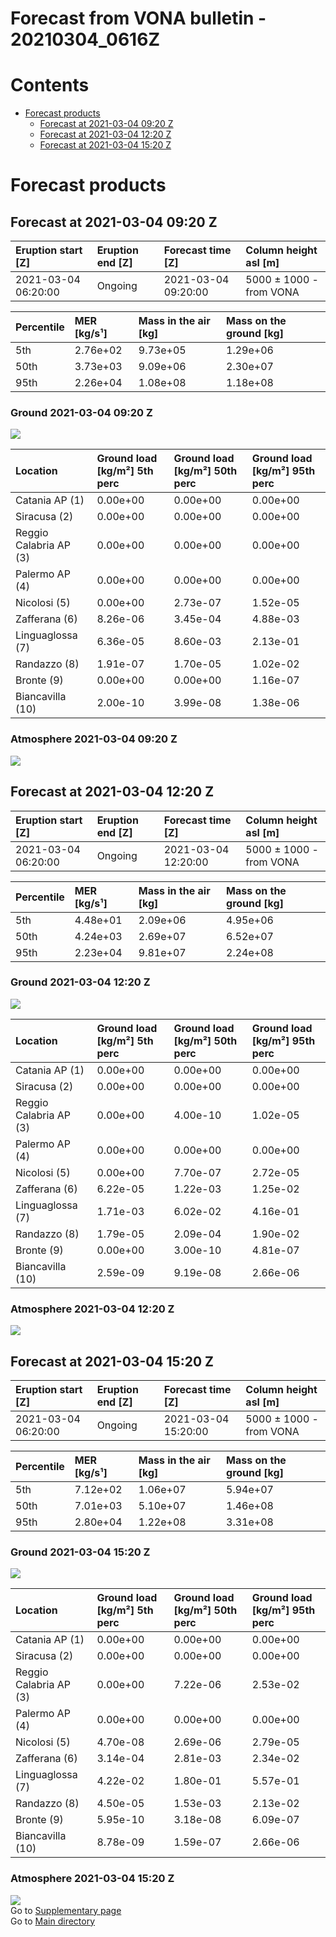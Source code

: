 
Forecast from VONA bulletin - 20210304_0616Z
============================================

Contents
========

* [Forecast products](#forecast-products)
	* [Forecast at 2021-03-04 09:20 Z](#forecast-at-2021-03-04-0920-z)
	* [Forecast at 2021-03-04 12:20 Z](#forecast-at-2021-03-04-1220-z)
	* [Forecast at 2021-03-04 15:20 Z](#forecast-at-2021-03-04-1520-z)

# Forecast products

## Forecast at 2021-03-04 09:20 Z
  

|Eruption start [Z]|Eruption end [Z]|Forecast time [Z]|Column height asl [m]|
| :--- | :--- | :--- | :--- |
|2021-03-04 06:20:00|Ongoing|2021-03-04 09:20:00|5000 ± 1000 - from VONA|
  
  

|Percentile|MER [kg/s¹]|Mass in the air [kg]|Mass on the ground [kg]|
| :--- | :--- | :--- | :--- |
|5th|2.76e+02|9.73e+05|1.29e+06|
|50th|3.73e+03|9.09e+06|2.30e+07|
|95th|2.26e+04|1.08e+08|1.18e+08|
  

### Ground 2021-03-04 09:20 Z
  
![](./figures/probability_grd_2021_03_04_0920_scenario_1.png)  
  
  
  
  
  
  
  
  
  

|Location|Ground load [kg/m²] 5th perc|Ground load [kg/m²] 50th perc|Ground load [kg/m²] 95th perc|
| :--- | :--- | :--- | :--- |
|Catania AP (1)|0.00e+00|0.00e+00|0.00e+00|
|Siracusa (2)|0.00e+00|0.00e+00|0.00e+00|
|Reggio Calabria AP (3)|0.00e+00|0.00e+00|0.00e+00|
|Palermo AP (4)|0.00e+00|0.00e+00|0.00e+00|
|Nicolosi (5)|0.00e+00|2.73e-07|1.52e-05|
|Zafferana (6)|8.26e-06|3.45e-04|4.88e-03|
|Linguaglossa (7)|6.36e-05|8.60e-03|2.13e-01|
|Randazzo (8)|1.91e-07|1.70e-05|1.02e-02|
|Bronte (9)|0.00e+00|0.00e+00|1.16e-07|
|Biancavilla (10)|2.00e-10|3.99e-08|1.38e-06|
  

### Atmosphere 2021-03-04 09:20 Z
  
![](./figures/probability_air_2021_03_04_0920_scenario_1_conclev_2.png)
## Forecast at 2021-03-04 12:20 Z
  

|Eruption start [Z]|Eruption end [Z]|Forecast time [Z]|Column height asl [m]|
| :--- | :--- | :--- | :--- |
|2021-03-04 06:20:00|Ongoing|2021-03-04 12:20:00|5000 ± 1000 - from VONA|
  
  

|Percentile|MER [kg/s¹]|Mass in the air [kg]|Mass on the ground [kg]|
| :--- | :--- | :--- | :--- |
|5th|4.48e+01|2.09e+06|4.95e+06|
|50th|4.24e+03|2.69e+07|6.52e+07|
|95th|2.23e+04|9.81e+07|2.24e+08|
  

### Ground 2021-03-04 12:20 Z
  
![](./figures/probability_grd_2021_03_04_1220_scenario_1.png)  
  
  
  
  
  
  
  
  
  

|Location|Ground load [kg/m²] 5th perc|Ground load [kg/m²] 50th perc|Ground load [kg/m²] 95th perc|
| :--- | :--- | :--- | :--- |
|Catania AP (1)|0.00e+00|0.00e+00|0.00e+00|
|Siracusa (2)|0.00e+00|0.00e+00|0.00e+00|
|Reggio Calabria AP (3)|0.00e+00|4.00e-10|1.02e-05|
|Palermo AP (4)|0.00e+00|0.00e+00|0.00e+00|
|Nicolosi (5)|0.00e+00|7.70e-07|2.72e-05|
|Zafferana (6)|6.22e-05|1.22e-03|1.25e-02|
|Linguaglossa (7)|1.71e-03|6.02e-02|4.16e-01|
|Randazzo (8)|1.79e-05|2.09e-04|1.90e-02|
|Bronte (9)|0.00e+00|3.00e-10|4.81e-07|
|Biancavilla (10)|2.59e-09|9.19e-08|2.66e-06|
  

### Atmosphere 2021-03-04 12:20 Z
  
![](./figures/probability_air_2021_03_04_1220_scenario_1_conclev_2.png)
## Forecast at 2021-03-04 15:20 Z
  

|Eruption start [Z]|Eruption end [Z]|Forecast time [Z]|Column height asl [m]|
| :--- | :--- | :--- | :--- |
|2021-03-04 06:20:00|Ongoing|2021-03-04 15:20:00|5000 ± 1000 - from VONA|
  
  

|Percentile|MER [kg/s¹]|Mass in the air [kg]|Mass on the ground [kg]|
| :--- | :--- | :--- | :--- |
|5th|7.12e+02|1.06e+07|5.94e+07|
|50th|7.01e+03|5.10e+07|1.46e+08|
|95th|2.80e+04|1.22e+08|3.31e+08|
  

### Ground 2021-03-04 15:20 Z
  
![](./figures/probability_grd_2021_03_04_1520_scenario_1.png)  
  
  
  
  
  
  
  
  
  

|Location|Ground load [kg/m²] 5th perc|Ground load [kg/m²] 50th perc|Ground load [kg/m²] 95th perc|
| :--- | :--- | :--- | :--- |
|Catania AP (1)|0.00e+00|0.00e+00|0.00e+00|
|Siracusa (2)|0.00e+00|0.00e+00|0.00e+00|
|Reggio Calabria AP (3)|0.00e+00|7.22e-06|2.53e-02|
|Palermo AP (4)|0.00e+00|0.00e+00|0.00e+00|
|Nicolosi (5)|4.70e-08|2.69e-06|2.79e-05|
|Zafferana (6)|3.14e-04|2.81e-03|2.34e-02|
|Linguaglossa (7)|4.22e-02|1.80e-01|5.57e-01|
|Randazzo (8)|4.50e-05|1.53e-03|2.13e-02|
|Bronte (9)|5.95e-10|3.18e-08|6.09e-07|
|Biancavilla (10)|8.78e-09|1.59e-07|2.66e-06|
  

### Atmosphere 2021-03-04 15:20 Z
  
![](./figures/probability_air_2021_03_04_1520_scenario_1_conclev_2.png)  
Go to [Supplementary page](Supplementary_page.md)  
Go to [Main directory](https://github.com/federicapardini/Real_time_ash_forecast)